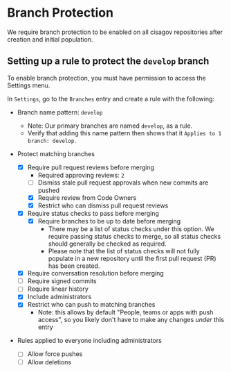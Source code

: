 # Branch Protection #

We require branch protection to be enabled on all cisagov repositories after
creation and initial population.

## Setting up a rule to protect the `develop` branch ##

To enable branch protection, you must have permission to access the Settings
menu.

In `Settings`, go to the `Branches` entry and create a rule with the following:

- Branch name pattern: `develop`
  - Note: Our primary branches are named `develop`, as a rule.
  - Verify that adding this name pattern then shows that it
`Applies to 1 branch: develop`.

- Protect matching branches
  - [X] Require pull request reviews before merging
    - Required approving reviews: `2`
    - [ ] Dismiss stale pull request approvals when new commits are pushed
    - [X] Require review from Code Owners
    - [X] Restrict who can dismiss pull request reviews
  - [X] Require status checks to pass before merging
    - [X] Require branches to be up to date before merging
      - There may be a list of status checks under this option. We require
      passing status checks to merge, so all status checks should generally be
      checked as required.
      - Please note that the list of status checks will not fully populate in a
      new repository until the first pull request (PR) has been created.
  - [X] Require conversation resolution before merging
  - [ ] Require signed commits
  - [ ] Require linear history
  - [X] Include administrators
  - [X] Restrict who can push to matching branches
    - Note: this allows by default "People, teams or apps with push access", so
you likely don't have to make any changes *under* this entry

- Rules applied to everyone including administrators
  - [ ] Allow force pushes
  - [ ] Allow deletions
